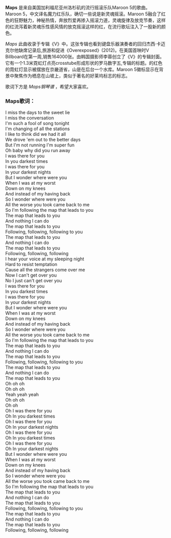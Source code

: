 

**Maps** 是来自美国加利福尼亚州洛杉矶的流行摇滚乐队Maroon 5的歌曲。Maroon
5，中文译名魔力红乐队，确切一些说是新灵魂摇滚。Maroon
5融合了红色的狂野魅力，神秘热情，奔放烈爱再掺入摇滚力道，灵魂旋律及放克节奏，这样的红流泻着新灵魂乐性感风情的放克摇滚这样的红，在流行歌坛注入了一股新的颜色。  
  
_Maps_
此曲收录于专辑《V》中。这张专辑也看到键盘乐器演奏者的回归杰西·卡迈克尔他缺席记录后,旅游和促进《Overexposed》(2012)。在美国首映时V
Billboard在第一周,销售164000张。由韩国摄影师李蓉创立了《V》的专辑封面。它有一个1.3米霓虹灯点亮crosstube形成形状的罗马数字五,专辑的标题。的红色的霓虹灯显示被摆放在京畿道省，山是在后台一个水库。Maroon
5徽标显示在背景中聚焦作为栖息在山坡上，类似于著名的好莱坞标志的标志。

  
歌词下方是 _Maps钢琴谱_ ，希望大家喜欢。

### Maps歌词：

I miss the days to the sweet lie  
I miss the conversation  
I'm such a fool of song tonight  
I'm changing of all the stations  
I like to think did we had it all  
We drove 'em out to the better days  
But I'm not running I'm super fun  
Oh baby why did you run away  
I was there for you  
In you darkest times  
I was there for you  
In your darkest nights  
But I wonder where were you  
When I was at my worst  
Down on my knees  
And instead of my having back  
So I wonder where were you  
All the worse you took came back to me  
So I'm following the map that leads to you  
The map that leads to you  
And nothing I can do  
The map that leads to you  
Following, following, following to you  
The map that leads to you  
And nothing I can do  
The map that leads to you  
Following, following, following  
I hear your voice at my sleeping night  
Hard to resist temptation  
Cause all the strangers come over me  
Now I can't get over you  
No I just can't get over you  
I was there for you  
In you darkest times  
I was there for you  
In your darkest nights  
But I wonder where were you  
When I was at my worst  
Down on my knees  
And instead of my having back  
So I wonder where were you  
All the worse you took came back to me  
So I'm following the map that leads to you  
The map that leads to you  
And nothing I can do  
The map that leads to you  
Following, following, following to you  
The map that leads to you  
And nothing I can do  
The map that leads to you  
Oh oh oh  
Oh oh oh  
Yeah yeah yeah  
Oh oh oh  
Oh oh  
Oh I was there for you  
Oh In you darkest times  
Oh I was there for you  
Oh In your darkest nights  
Oh I was there for you  
Oh In you darkest times  
Oh I was there for you  
Oh In your darkest nights  
But I wonder where were you  
When I was at my worst  
Down on my knees  
And instead of my having back  
So I wonder where were you  
All the worse you took came back to me  
So I'm following the map that leads to you  
The map that leads to you  
And nothing I can do  
The map that leads to you  
Following, following, following to you  
The map that leads to you  
And nothing I can do  
The map that leads to you  
Following, following, following

